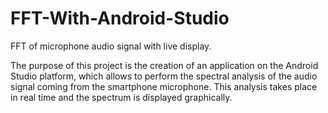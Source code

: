 # FFT-With-Android-Studio
FFT of microphone audio signal with live display.

The purpose of this project is the creation of an application on the Android Studio platform, which allows to perform the spectral analysis of the audio signal coming from the smartphone microphone. This analysis takes place in real time and the spectrum is displayed graphically.

